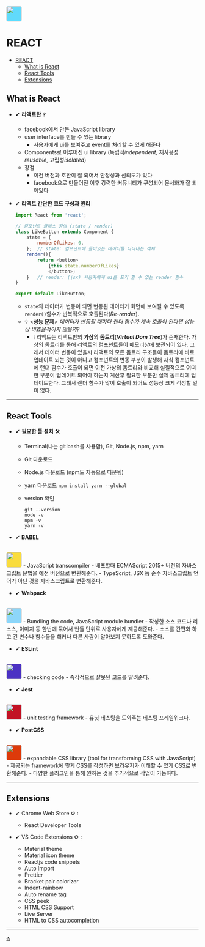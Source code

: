 <img style="background-color:#61DAFB; border-radius:5px;" height="40" width="40" src="https://cdn.jsdelivr.net/npm/simple-icons@v3/icons/react.svg"/>

# REACT
- [REACT](#react)
  - [What is React](#what-is-react)
  - [React Tools](#react-tools)
  - [Extensions](#extensions)

## What is React

- ✔ **리액트란** ❓
  - facebook에서 만든 JavaScript library
  - user interface를 만들 수 있는 library
    - 사용자에게 ui를 보여주고 event를 처리할 수 있게 해준다
  - Components로 이루어진 ui library (독립적*independent*, 재사용성*reusable*, 고립성*isolated*)
  - 장점
    - 이전 버전과 호환이 잘 되어서 안정성과 신뢰도가 있다
    - facebook으로 만들어진 이후 강력한 커뮤니티가 구성되어 문서화가 잘 되어있다

- ✔ **리엑트 간단한 코드 구성과 원리**

    ```javascript
    import React from 'react';

    // 컴포넌트 클래스 정의 (state / render)
    class LikeButton extends Component {
        state = {
            numberOfLikes: 0,
        };  // state: 컴포넌트에 들어있는 데이터를 나타내는 객체
        render(){
            return <button>
                {this.state.numberOfLikes}
                </button>;
        }   // render: (jsx) 사용자에게 ui를 표기 할 수 있는 render 함수
    }

    export default LikeButton;
    ```

  - `state`의 데이터가 변동이 되면 변동된 데이터가 화면에 보여질 수 있도록 `render()`함수가 반복적으로 호출된다(*Re-render*).
  - 💡 <**성능 문제**> *데이터가 변동될 때마다 랜더 함수가 계속 호출이 된다면 성능상 비효율적이지 않을까?*
    - ❕ 리액트는 리액트만의 **가상의 돔트리**(***Virtual Dom Tree***)가 존재한다. 가상의 돔트리를 통해 리액트의 컴포넌트들이 메모리상에 보관되어 있다. 그래서 데이터 변동이 있을시 리액트의 모든 돔트리 구조들이 돔트리에 바로 업데이트 되는 것이 아니고 컴포넌트의 변동 부분이 발생해 자식 컴포넌트에 랜더 함수가 호출이 되면 이전 가상의 돔트리와 비교해 실질적으로 어떠한 부분이 업데이트 되어야 하는지 계산후 필요한 부분만 실제 돔트리에 업데이트한다. 그래서 랜더 함수가 많이 호출이 되어도 성능상 크게 걱정할 일이 없다.

---

## React Tools

- ✔ **필요한 툴 설치** 🛠
  - Terminal(나는 git bash를 사용함), Git, Node.js, npm, yarn
  - Git 다운로드
  - Node.js 다운로드 (npm도 자동으로 다운됨)
  - yarn 다운로드 `npm install yarn --global`
  - version 확인

    ```command
    git --version
    node -v
    npm -v
    yarn -v
    ```

- ✔ **BABEL**
<br>
<img style="background-color:#F9DC3E; border-radius:5px;" height="40" width="40" src="https://cdn.jsdelivr.net/npm/simple-icons@v3/icons/babel.svg"/>
  - JavaScript transcompiler
  - 배포할때 ECMAScript 2015+ 버전의 자바스크립트 문법을 예전 버전으로 변환해준다.
  - TypeScript, JSX 등 순수 자바스크립트 언어가 아닌 것을 자바스크립트로 변환해준다.

- ✔ **Webpack**
<br>
<img style="background-color:#8DD6F9; border-radius:5px;" height="40" width="40" src="https://cdn.jsdelivr.net/npm/simple-icons@v3/icons/webpack.svg"/>
  - Bundling the code, JavaScript module bundler
  - 작성한 소스 코드나 리소스, 이미지 등 한번에 묶어서 번들 단위로 사용자에게 제공해준다.
  - 소스를 간편화 하고 긴 변수나 함수들을 해커나 다른 사람이 알아보지 못하도록 도와준다.
  
- ✔ **ESLint**
<br>
<img style="background-color:#4B32C3; border-radius:5px;" height="40" width="40" src="https://cdn.jsdelivr.net/npm/simple-icons@v3/icons/eslint.svg"/>
  - checking code
  - 즉각적으로 잘못된 코드를 알려준다.

- ✔ **Jest**
<br>
<img style="background-color:#C21325; border-radius:5px;" height="40" width="40" src="https://cdn.jsdelivr.net/npm/simple-icons@v3/icons/jest.svg"/>
  - unit testing framework
  - 유닛 테스팅을 도와주는 테스팅 프레임워크다.

- ✔ **PostCSS**
<br>
<img style="background-color:#DD3A0A; border-radius:5px;" height="40" width="40" src="https://cdn.jsdelivr.net/npm/simple-icons@v3/icons/postcss.svg"/>
  - expandable CSS library (tool for transforming CSS with JavaScript)
  - 제공되는 framework에 맞게 CSS를 작성하면 브라우저가 이해할 수 있게 CSS로 변환해준다.
  - 다양한 플러그인을 통해 원하는 것을 추가적으로 작업이 가능하다.

---

## Extensions
- ✔ Chrome Web Store ⚙ :
  - React Developer Tools


- ✔ VS Code Extensions ⚙ :
  - Material theme
  - Material icon theme
  - Reactjs code snippets
  - Auto Import
  - Prettier
  - Bracket pair colorizer
  - Indent-rainbow
  - Auto rename tag
  - CSS peek
  - HTML CSS Support
  - Live Server
  - HTML to CSS autocompletion


---
[🔝](#)